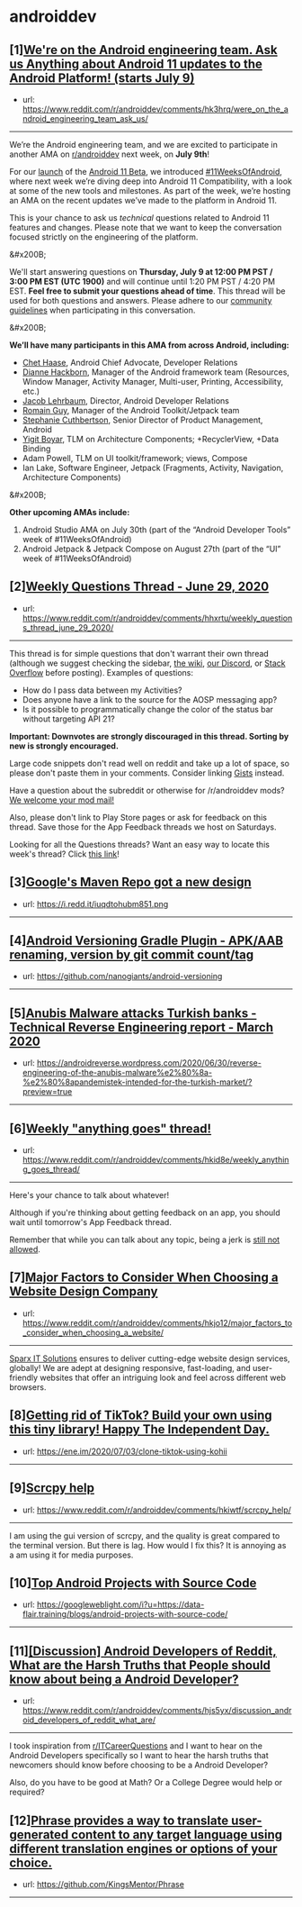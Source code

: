 # androiddev
## [1][We're on the Android engineering team. Ask us Anything about Android 11 updates to the Android Platform! (starts July 9)](https://www.reddit.com/r/androiddev/comments/hk3hrq/were_on_the_android_engineering_team_ask_us/)
- url: https://www.reddit.com/r/androiddev/comments/hk3hrq/were_on_the_android_engineering_team_ask_us/
---
We’re the Android engineering team, and we are excited to participate in another AMA on [r/androiddev](https://www.reddit.com/r/androiddev/) next week, on **July 9th**!

For our [launch](https://android-developers.googleblog.com/2020/06/unwrapping-android-11-beta-plus-more.html) of the [Android 11 Beta](http://d.android.com/android11), we introduced [\#11WeeksOfAndroid](https://developer.android.com/11weeksofandroid), where next week we’re diving deep into Android 11 Compatibility, with a look at some of the new tools and milestones. As part of the week, we’re hosting an AMA on the recent updates we’ve made to the platform in Android 11.

This is your chance to ask us *technical* questions related to Android 11 features and changes. Please note that we want to keep the conversation focused strictly on the engineering of the platform.

&amp;#x200B;

We'll start answering questions on **Thursday, July 9 at 12:00 PM PST / 3:00 PM EST (UTC 1900)** and will continue until 1:20 PM PST / 4:20 PM EST. **Feel free to submit your questions ahead of time**. This thread will be used for both questions and answers. Please adhere to our [community guidelines](https://developer.android.com/community-guidelines) when participating in this conversation.

&amp;#x200B;

**We’ll have many participants in this AMA from across Android, including:**

* [Chet Haase](https://www.reddit.com/u/chethaase), Android Chief Advocate, Developer Relations
* [Dianne Hackborn](https://www.reddit.com/user/hackbod), Manager of the Android framework team (Resources, Window Manager, Activity Manager, Multi-user, Printing, Accessibility, etc.)
* [Jacob Lehrbaum](https://www.reddit.com/user/jlehrbaum), Director, Android Developer Relations
* [Romain Guy](https://www.reddit.com/user/romainguy/), Manager of the Android Toolkit/Jetpack team
* [Stephanie Cuthbertson](https://www.reddit.com/user/steph---), Senior Director of Product Management, Android
* [Yigit Boyar](https://www.reddit.com/user/yboyar), TLM on Architecture Components; +RecyclerView, +Data Binding
* Adam Powell, TLM on UI toolkit/framework; views, Compose
* Ian Lake, Software Engineer, Jetpack (Fragments, Activity, Navigation, Architecture Components)

&amp;#x200B;

**Other upcoming AMAs include:**

1. Android Studio AMA on July 30th (part of the “Android Developer Tools” week of #11WeeksOfAndroid)
2. Android Jetpack &amp; Jetpack Compose on August 27th (part of the “UI” week of #11WeeksOfAndroid)
## [2][Weekly Questions Thread - June 29, 2020](https://www.reddit.com/r/androiddev/comments/hhxrtu/weekly_questions_thread_june_29_2020/)
- url: https://www.reddit.com/r/androiddev/comments/hhxrtu/weekly_questions_thread_june_29_2020/
---
This thread is for simple questions that don't warrant their own thread (although we suggest checking the sidebar, [the wiki](http://www.reddit.com/r/androiddev/wiki/), [our Discord](https://discord.gg/D2cNrqX), or [Stack Overflow](http://stackoverflow.com) before posting). Examples of questions:

* How do I pass data between my Activities?
* Does anyone have a link to the source for the AOSP messaging app?
* Is it possible to programmatically change the color of the status bar without targeting API 21?

**Important: Downvotes are strongly discouraged in this thread. Sorting by new is strongly encouraged.**

Large code snippets don't read well on reddit and take up a lot of space, so please don't paste them in your comments. Consider linking [Gists](https://gist.github.com) instead.

Have a question about the subreddit or otherwise for /r/androiddev mods? [We welcome your mod mail!](http://www.reddit.com/message/compose?to=%2Fr%2Fandroiddev)

Also, please don't link to Play Store pages or ask for feedback on this thread. Save those for the App Feedback threads we host on Saturdays.

Looking for all the Questions threads? Want an easy way to locate this week's thread? Click [this link](https://www.reddit.com/r/androiddev/search?q=title%3A%22questions+thread%22+author%3A%22AutoModerator%22&amp;restrict_sr=on&amp;sort=new&amp;t=all)!
## [3][Google's Maven Repo got a new design](https://www.reddit.com/r/androiddev/comments/hkgmm0/googles_maven_repo_got_a_new_design/)
- url: https://i.redd.it/iuqdtohubm851.png
---

## [4][Android Versioning Gradle Plugin - APK/AAB renaming, version by git commit count/tag](https://www.reddit.com/r/androiddev/comments/hkg6i4/android_versioning_gradle_plugin_apkaab_renaming/)
- url: https://github.com/nanogiants/android-versioning
---

## [5][Anubis Malware attacks Turkish banks - Technical Reverse Engineering report - March 2020](https://www.reddit.com/r/androiddev/comments/hkfc5a/anubis_malware_attacks_turkish_banks_technical/)
- url: https://androidreverse.wordpress.com/2020/06/30/reverse-engineering-of-the-anubis-malware%e2%80%8a-%e2%80%8apandemistek-intended-for-the-turkish-market/?preview=true
---

## [6][Weekly "anything goes" thread!](https://www.reddit.com/r/androiddev/comments/hkid8e/weekly_anything_goes_thread/)
- url: https://www.reddit.com/r/androiddev/comments/hkid8e/weekly_anything_goes_thread/
---
Here's your chance to talk about whatever!

Although if you're thinking about getting feedback on an app, you should wait until tomorrow's App Feedback thread.

Remember that while you can talk about any topic, being a jerk is [still not allowed](https://www.reddit.com/r/androiddev/wiki/rules#wiki_rules_for_comments).
## [7][Major Factors to Consider When Choosing a Website Design Company](https://www.reddit.com/r/androiddev/comments/hkjo12/major_factors_to_consider_when_choosing_a_website/)
- url: https://www.reddit.com/r/androiddev/comments/hkjo12/major_factors_to_consider_when_choosing_a_website/
---
[Sparx IT Solutions](https://www.sparxitsolutions.com/web-design.shtml) ensures to deliver cutting-edge website design services, globally! We are adept at designing responsive, fast-loading, and user-friendly websites that offer an intriguing look and feel across different web browsers.
## [8][Getting rid of TikTok? Build your own using this tiny library! Happy The Independent Day.](https://www.reddit.com/r/androiddev/comments/hkjnse/getting_rid_of_tiktok_build_your_own_using_this/)
- url: https://ene.im/2020/07/03/clone-tiktok-using-kohii
---

## [9][Scrcpy help](https://www.reddit.com/r/androiddev/comments/hkiwtf/scrcpy_help/)
- url: https://www.reddit.com/r/androiddev/comments/hkiwtf/scrcpy_help/
---
I am using the gui version of scrcpy, and the quality is great compared to the terminal version. But there is lag. How would I fix this? It is annoying as a am using it for media purposes.
## [10][Top Android Projects with Source Code](https://www.reddit.com/r/androiddev/comments/hki4mz/top_android_projects_with_source_code/)
- url: https://googleweblight.com/i?u=https://data-flair.training/blogs/android-projects-with-source-code/
---

## [11][[Discussion] Android Developers of Reddit, What are the Harsh Truths that People should know about being a Android Developer?](https://www.reddit.com/r/androiddev/comments/hjs5yx/discussion_android_developers_of_reddit_what_are/)
- url: https://www.reddit.com/r/androiddev/comments/hjs5yx/discussion_android_developers_of_reddit_what_are/
---
I took inspiration from [r/ITCareerQuestions](https://www.reddit.com/r/ITCareerQuestions/) and I want to hear on the Android Developers specifically so I want to hear the harsh truths that newcomers should know before choosing to be a Android Developer?

Also, do you have to be good at Math? Or a College Degree would help or required?
## [12][Phrase provides a way to translate user-generated content to any target language using different translation engines or options of your choice.](https://www.reddit.com/r/androiddev/comments/hk6j2y/phrase_provides_a_way_to_translate_usergenerated/)
- url: https://github.com/KingsMentor/Phrase
---

